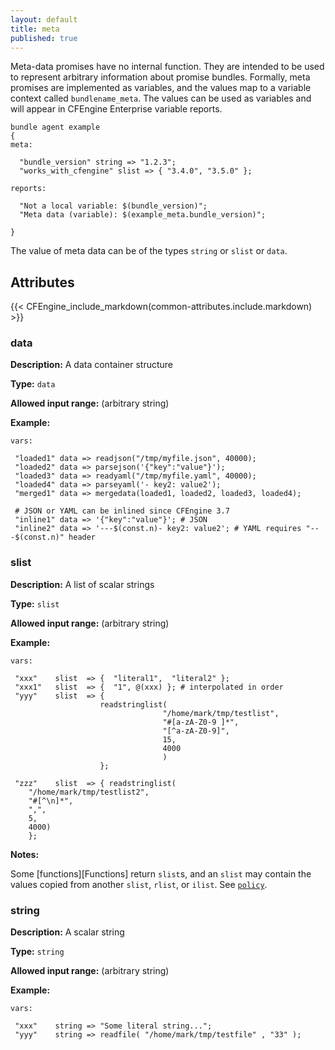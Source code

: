 ```yaml
---
layout: default
title: meta
published: true
---
```


Meta-data promises have no internal function. They are intended to be used to
represent arbitrary information about promise bundles. Formally, meta promises
are implemented as variables, and the values map to a variable context called
`bundlename_meta`. The values can be used as variables and will appear in
CFEngine Enterprise variable reports.

```cf3
bundle agent example
{
meta:

  "bundle_version" string => "1.2.3";
  "works_with_cfengine" slist => { "3.4.0", "3.5.0" };

reports:

  "Not a local variable: $(bundle_version)";
  "Meta data (variable): $(example_meta.bundle_version)";

}
```

The value of meta data can be of the types `string` or `slist` or `data`.

## Attributes

{{< CFEngine_include_markdown(common-attributes.include.markdown) >}}

### data

**Description:** A data container structure

**Type:** `data`

**Allowed input range:** (arbitrary string)

**Example:**

```cf3
vars:

 "loaded1" data => readjson("/tmp/myfile.json", 40000);
 "loaded2" data => parsejson('{"key":"value"}');
 "loaded3" data => readyaml("/tmp/myfile.yaml", 40000);
 "loaded4" data => parseyaml('- key2: value2');
 "merged1" data => mergedata(loaded1, loaded2, loaded3, loaded4);

 # JSON or YAML can be inlined since CFEngine 3.7
 "inline1" data => '{"key":"value"}'; # JSON
 "inline2" data => '---$(const.n)- key2: value2'; # YAML requires "---$(const.n)" header
```

### slist

**Description:** A list of scalar strings

**Type:** `slist`

**Allowed input range:** (arbitrary string)

**Example:**

```cf3
vars:

 "xxx"    slist  => {  "literal1",  "literal2" };
 "xxx1"   slist  => {  "1", @(xxx) }; # interpolated in order
 "yyy"    slist  => {
                    readstringlist(
                                  "/home/mark/tmp/testlist",
                                  "#[a-zA-Z0-9 ]*",
                                  "[^a-zA-Z0-9]",
                                  15,
                                  4000
                                  )
                    };

 "zzz"    slist  => { readstringlist(
    "/home/mark/tmp/testlist2",
    "#[^\n]*",
    ",",
    5,
    4000)
    };
```

**Notes:**

Some [functions][Functions] return `slist`s, and an `slist`
may contain the values copied from another `slist`, `rlist`, or `ilist`. See
[`policy`](#policy).


### string

**Description:** A scalar string

**Type:** `string`

**Allowed input range:** (arbitrary string)

**Example:**

```cf3
vars:

 "xxx"    string => "Some literal string...";
 "yyy"    string => readfile( "/home/mark/tmp/testfile" , "33" );
```

